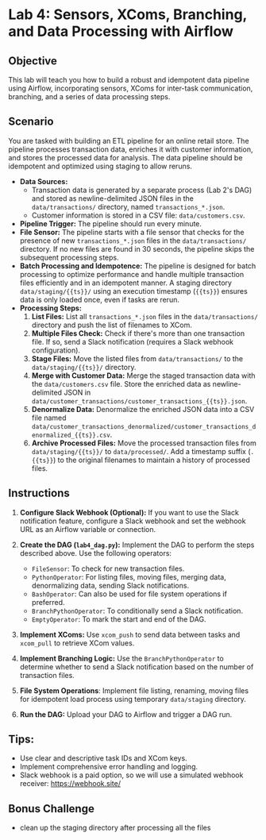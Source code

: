 # Lab 4: Sensors, XComs, Branching, and Data Processing with Airflow

## Objective

This lab will teach you how to build a robust and idempotent data pipeline using Airflow, incorporating sensors, XComs for inter-task communication, branching, and a series of data processing steps.

## Scenario

You are tasked with building an ETL pipeline for an online retail store. The pipeline processes transaction data, enriches it with customer information, and stores the processed data for analysis.  The data pipeline should be idempotent and optimized using staging to allow reruns.

- **Data Sources:**
    - Transaction data is generated by a separate process (Lab 2's DAG) and stored as newline-delimited JSON files in the `data/transactions/` directory, named `transactions_*.json`.
    - Customer information is stored in a CSV file: `data/customers.csv`.
- **Pipeline Trigger:** The pipeline should run every minute.
- **File Sensor:** The pipeline starts with a file sensor that checks for the presence of new `transactions_*.json` files in the `data/transactions/` directory. If no new files are found in 30 seconds, the pipeline skips the subsequent processing steps.
- **Batch Processing and Idempotence:** The pipeline is designed for batch processing to optimize performance and handle multiple transaction files efficiently and in an idempotent manner.  A staging directory `data/staging/{{ts}}/` using an execution timestamp (`{{ts}}`) ensures data is only loaded once, even if tasks are rerun.
- **Processing Steps:**
    1. **List Files:** List all `transactions_*.json` files in the `data/transactions/` directory and push the list of filenames to XCom.
    2. **Multiple Files Check:** Check if there's more than one transaction file.  If so, send a Slack notification (requires a Slack webhook configuration).
    3. **Stage Files:** Move the listed files from `data/transactions/` to the `data/staging/{{ts}}/` directory.
    4. **Merge with Customer Data:**  Merge the staged transaction data with the `data/customers.csv` file.  Store the enriched data as newline-delimited JSON in `data/customer_transactions/customer_transactions_{{ts}}.json`.
    5. **Denormalize Data:** Denormalize the enriched JSON data into a CSV file named `data/customer_transactions_denormalized/customer_transactions_denormalized_{{ts}}.csv`.
    6. **Archive Processed Files:** Move the processed transaction files from `data/staging/{{ts}}/` to `data/processed/`. Add a timestamp suffix (`.{{ts}}`) to the original filenames to maintain a history of processed files.

## Instructions

1. **Configure Slack Webhook (Optional):** If you want to use the Slack notification feature, configure a Slack webhook and set the webhook URL as an Airflow variable or connection.

1. **Create the DAG (`lab4_dag.py`):**  Implement the DAG to perform the steps described above.  Use the following operators:
    - `FileSensor`: To check for new transaction files.
    - `PythonOperator`: For listing files, moving files, merging data, denormalizing data, sending Slack notifications.
    - `BashOperator`: Can also be used for file system operations if preferred.
    - `BranchPythonOperator`:  To conditionally send a Slack notification.
    - `EmptyOperator`: To mark the start and end of the DAG.

1. **Implement XComs:** Use `xcom_push` to send data between tasks and `xcom_pull` to retrieve XCom values.

1. **Implement Branching Logic:** Use the `BranchPythonOperator` to determine whether to send a Slack notification based on the number of transaction files.

1. **File System Operations**: Implement file listing, renaming, moving files for idempotent load process using temporary `data/staging` directory.

1. **Run the DAG:** Upload your DAG to Airflow and trigger a DAG run.

## Tips:

- Use clear and descriptive task IDs and XCom keys.
- Implement comprehensive error handling and logging.
- Slack webhook is a paid option, so we will use a simulated webhook receiver: https://webhook.site/


## Bonus Challenge

- clean up the staging directory after processing all the files